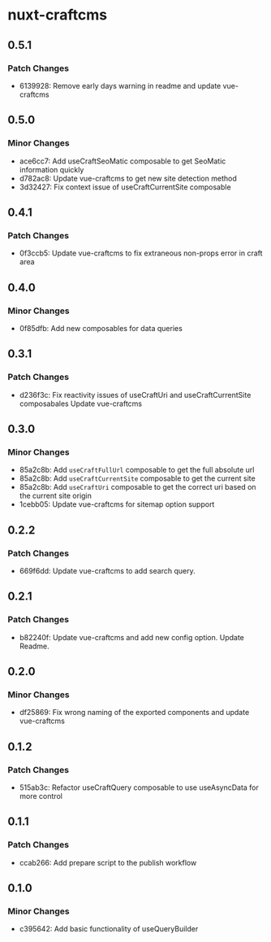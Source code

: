 # nuxt-craftcms

## 0.5.1

### Patch Changes

- 6139928: Remove early days warning in readme and update vue-craftcms

## 0.5.0

### Minor Changes

- ace6cc7: Add useCraftSeoMatic composable to get SeoMatic information quickly
- d782ac8: Update vue-craftcms to get new site detection method
- 3d32427: Fix context issue of useCraftCurrentSite composable

## 0.4.1

### Patch Changes

- 0f3ccb5: Update vue-craftcms to fix extraneous non-props error in craft area

## 0.4.0

### Minor Changes

- 0f85dfb: Add new composables for data queries

## 0.3.1

### Patch Changes

- d236f3c: Fix reactivity issues of useCraftUri and useCraftCurrentSite composabales
  Update vue-craftcms

## 0.3.0

### Minor Changes

- 85a2c8b: Add `useCraftFullUrl` composable to get the full absolute url
- 85a2c8b: Add `useCraftCurrentSite` composable to get the current site
- 85a2c8b: Add `useCraftUri` composable to get the correct uri based on the current site origin
- 1cebb05: Update vue-craftcms for sitemap option support

## 0.2.2

### Patch Changes

- 669f6dd: Update vue-craftcms to add search query.

## 0.2.1

### Patch Changes

- b82240f: Update vue-craftcms and add new config option. Update Readme.

## 0.2.0

### Minor Changes

- df25869: Fix wrong naming of the exported components and update vue-craftcms

## 0.1.2

### Patch Changes

- 515ab3c: Refactor useCraftQuery composable to use useAsyncData for more control

## 0.1.1

### Patch Changes

- ccab266: Add prepare script to the publish workflow

## 0.1.0

### Minor Changes

- c395642: Add basic functionality of useQueryBuilder
